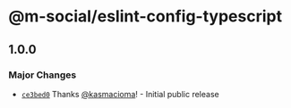 # @m-social/eslint-config-typescript

## 1.0.0

### Major Changes

- [`ce3bed0`](https://github.com/m-social/frontend-configs/commit/ce3bed072124c1bf7e351c987338fa7a611689a4) Thanks [@kasmacioma](https://github.com/kasmacioma)! - Initial public release
